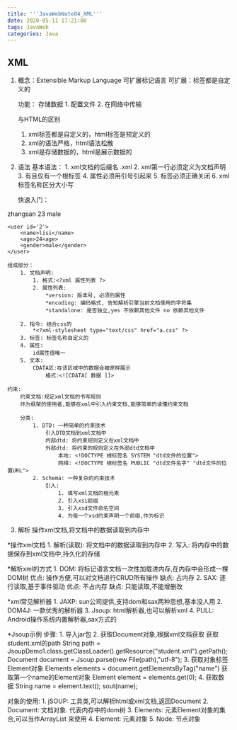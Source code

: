 ```yaml
---
title: '''JavaWebNote04_XML'''
date: 2020-05-11 17:21:00
tags: JavaWeb
categories: Java
---
```

## XML
1. 概念：Extensible Markup Language 可扩展标记语言
	可扩展：标签都是自定义的
	
	功能：
	存储数据
		1. 配置文件
		2. 在网络中传输

	与HTML的区别
	1. xml标签都是自定义的，html标签是预定义的
	2. xml的语法严格，html语法松散
	3. xml是存储数据的，html是展示数据的
<!--more-->	
2. 语法
	基本语法：
		1. xml文档的后缀名 .xml
		2. xml第一行必须定义为文档声明
		3. 有且仅有一个根标签
		4. 属性必须用引号引起来
		5. 标签必须正确关闭
		6. xml标签名称区分大小写
		
	快速入门：
	
<?xml version='1.0' ?>

<users>
	<user id='1'>
		<name>zhangsan</name>
		<age>23<age>
		<gender>male</gender>
	</user>
	
	<user id='2'>
		<name>lisi</name>
		<age>24<age>
		<gender>male</gender>
	</user>

</users>

	组成部分：
		1. 文档声明:
			1. 格式:<?xml 属性列表 ?>
			2. 属性列表:
				*version: 版本号, 必须的属性
				*encoding: 编码格式, 告知解析引擎当前文档使用的字符集
				*standalone: 是否独立,yes 不依赖其他文件 no 依赖其他文件
				
		2. 指令: 结合css的
			*<?xml-stylesheet type="text/css" href="a.css" ?>
		3. 标签: 标签名称自定义的
		4. 属性:
			id属性值唯一
		5. 文本:
			CDATA区:在该区域中的数据会被原样展示
				格式:<![CDATA[ 数据 ]]>
				
	约束:
		约束文档:规定xml文档的书写规则
		作为框架的使用者,能够在xml中引入约束文档,能够简单的读懂约束文档
		
		分类:
			1. DTD: 一种简单的约束技术
				引入DTD文档到xml文档中
				内部dtd: 将约束规则定义在xml文档中
				外部dtd: 将约束的规则定义在外部dtd文档中
					本地: <!DOCTYPE 根标签名 SYSTEM "dtd文件的位置">
					网络: <!DOCTYPE 根标签名 PUBLIC "dtd文件名字" "dtd文件的位置URL">
			2. Schema: 一种复杂的约束技术
				引入:
					1. 填写xml文档的根元素
					2. 引入xsi前缀
					3. 引入xsd文件命名空间
					4. 为每一个xsd约束声明一个前缀,作为标识
					
3. 解析
操作xml文档,将文档中的数据读取到内存中

*操作xml文档
	1. 解析(读取): 将文档中的数据读取到内存中
	2. 写入: 将内存中的数据保存到xml文档中,持久化的存储
	
*解析xml的方式
	1. DOM: 将标记语言文档一次性加载进内存,在内存中会形成一棵DOM树
		优点: 操作方便,可以对文档进行CRUD所有操作
		缺点: 占内存
	2. SAX: 逐行读取,基于事件驱动
		优点: 不占内存
		缺点: 只能读取,不能增删改
		
*xml常见解析器
	1. JAXP: sun公司提供,支持dom和sax两种思想,基本没人用
	2. DOM4J: 一款优秀的解析器
	3. Jsoup: html解析器,也可以解析xml
	4. PULL: Android操作系统内置解析器,sax方式的
	
	
*Jsoup示例
步骤:
	1. 导入jar包
	2. 获取Document对象,根据xml文档获取
		获取student.xml的path
		String path = JsoupDemo1.class.getClassLoader().getResource("student.xml").getPath();
		Document document = Jsoup.parse(new File(path),"utf-8");
	3. 获取对象标签Element对象
		Elements elements = document.getElementsByTag("name")
		获取第一个name的Element对象
		Element element = elements.get(0);
	4. 获取数据
		String name = element.text();
		sout(name);
		
对象的使用:
	1. jSOUP: 工具类,可以解析html或xml文档,返回Document
	2. Document: 文档对象. 代表内存中的dom树
	3. Elements: 元素Element对象的集合,可以当作ArrayList<Element> 来使用
	4. Element: 元素对象
	5. Node: 节点对象